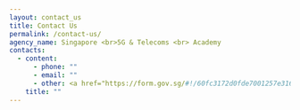 ```yaml
---
layout: contact_us
title: Contact Us
permalink: /contact-us/
agency_name: Singapore <br>5G & Telecoms <br> Academy
contacts:
  - content:
      - phone: ""
      - email: ""
      - other: <a href="https://form.gov.sg/#!/60fc3172d0fde7001257e316" target="_blank">Please click here</a>
    title: ""
---
```

